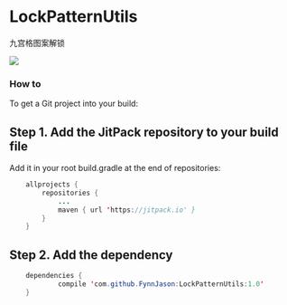 # LockPatternUtils
九宫格图案解锁

[![](https://jitpack.io/v/FynnJason/LockPatternUtils.svg)](https://jitpack.io/#FynnJason/LockPatternUtils)

### How to

To get a Git project into your build:

## Step 1. Add the JitPack repository to your build file

Add it in your root build.gradle at the end of repositories:
```java
	allprojects {
		repositories {
			...
			maven { url 'https://jitpack.io' }
		}
	}
```
## Step 2. Add the dependency
```java
	dependencies {
	        compile 'com.github.FynnJason:LockPatternUtils:1.0'
	}
```
